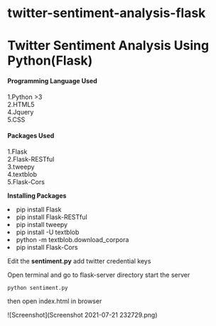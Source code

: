 # twitter-sentiment-analysis-flask

<h1>Twitter Sentiment Analysis Using Python(Flask)</h1>

<h4>Programming Language Used</h4>
1.Python >3<br/>
2.HTML5<br/>
4.Jquery<br/>
5.CSS<br/>

<h4>Packages Used</h4>
1.Flask<br/>
2.Flask-RESTful<br/>
3.tweepy<br/>
4.textblob<br/>
5.Flask-Cors<br/>

**Installing Packages**

<li>pip install Flask</li>
<li>pip install Flask-RESTful</li>
<li>pip install tweepy</li>
<li>pip install -U textblob</li>
<li>python -m textblob.download_corpora</li>
<li>pip install Flask-Cors</li>

Edit the **sentiment.py** add twitter credential keys <br/>

Open terminal and go to flask-server directory start the server<br/>

<code>python sentiment.py</code><br/>

then open index.html in browser

![Screenshot](Screenshot 2021-07-21 232729.png)
